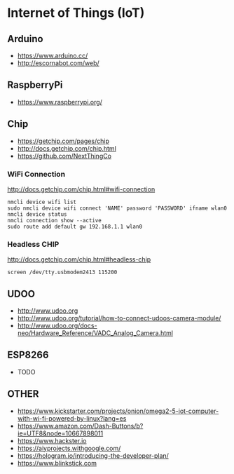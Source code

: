 # Internet of Things (IoT)

## Arduino

 * https://www.arduino.cc/
 * http://escornabot.com/web/


## RaspberryPi

 * https://www.raspberrypi.org/

## Chip

 * https://getchip.com/pages/chip
 * http://docs.getchip.com/chip.html
 * https://github.com/NextThingCo

### WiFi Connection

http://docs.getchip.com/chip.html#wifi-connection

```
nmcli device wifi list
sudo nmcli device wifi connect 'NAME' password 'PASSWORD' ifname wlan0
nmcli device status
nmcli connection show --active
sudo route add default gw 192.168.1.1 wlan0
```

### Headless CHIP

http://docs.getchip.com/chip.html#headless-chip

```
screen /dev/tty.usbmodem2413 115200
```


## UDOO

 * http://www.udoo.org
 * http://www.udoo.org/tutorial/how-to-connect-udoos-camera-module/
 * http://www.udoo.org/docs-neo/Hardware_Reference/VADC_Analog_Camera.html

## ESP8266

 * TODO
 
## OTHER
 
 * https://www.kickstarter.com/projects/onion/omega2-5-iot-computer-with-wi-fi-powered-by-linux?lang=es 
 * https://www.amazon.com/Dash-Buttons/b?ie=UTF8&node=10667898011
 * https://www.hackster.io
 * https://aiyprojects.withgoogle.com/
 * https://hologram.io/introducing-the-developer-plan/
 * https://www.blinkstick.com
 
 

